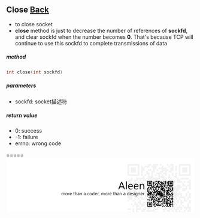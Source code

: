 ## Close [Back](./../Coding.md)

- to close socket
- **close** method is just to decrease the number of references of **sockfd**, and clear sockfd when the number becomes **0**. That's because TCP will continue to  use this sockfd to complete transmissions of data

##### method

```c
int close(int sockfd)
```

##### parameters
- sockfd: socket描述符

##### return value
- 0: success
- -1: failure
- errno: wrong code

=====
<a href="http://aleen42.github.io/" target="_blank" ><img src="./../../../pic/tail.gif"></a>
